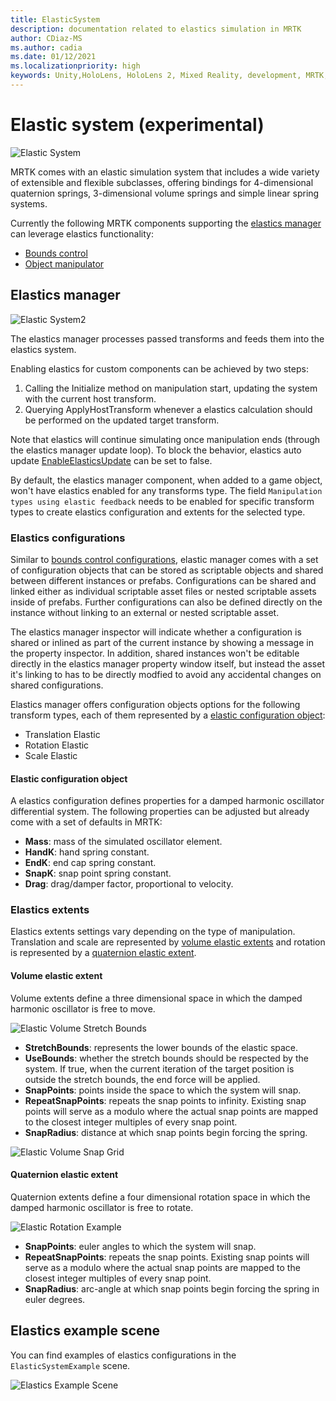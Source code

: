 ```yaml
---
title: ElasticSystem
description: documentation related to elastics simulation in MRTK
author: CDiaz-MS
ms.author: cadia
ms.date: 01/12/2021
ms.localizationpriority: high
keywords: Unity,HoloLens, HoloLens 2, Mixed Reality, development, MRTK, ElasticsSystem,
---
```


# Elastic system (experimental)

![Elastic System](../images/elastics/Elastics_Main1.gif)

MRTK comes with an elastic simulation system that includes a wide variety of extensible and flexible subclasses, offering bindings for 4-dimensional quaternion springs, 3-dimensional volume springs and simple linear spring systems.

Currently the following MRTK components supporting the [elastics manager](xref:Microsoft.MixedReality.Toolkit.Experimental.Physics.ElasticsManager) can leverage elastics functionality:

- [Bounds control](../ux-building-blocks/bounds-control.md)
- [Object manipulator](../ux-building-blocks/object-manipulator.md)

## Elastics manager

![Elastic System2](../images/elastics/Elastics_Main.gif)

The elastics manager processes passed transforms and feeds them into the elastics system.

Enabling elastics for custom components can be achieved by two steps:

1. Calling the Initialize method on manipulation start, updating the system with the current host transform.
1. Querying ApplyHostTransform whenever a elastics calculation should be performed on the updated target transform.

Note that elastics will continue simulating once manipulation ends (through the elastics manager update loop). To block the behavior, elastics auto update [EnableElasticsUpdate](xref:Microsoft.MixedReality.Toolkit.Experimental.Physics.ElasticsManager.EnableElasticsUpdate) can be set to false.

By default, the elastics manager component, when added to a game object, won't have elastics enabled for any transforms type.
The field `Manipulation types using elastic feedback` needs to be enabled for specific transform types to create elastics configuration and extents for the selected type.

### Elastics configurations

Similar to [bounds control configurations](../ux-building-blocks/bounds-control.md#configuration-objects), elastic manager comes with a set of configuration objects that can be stored as scriptable objects and shared between different instances or prefabs. Configurations can be shared and linked either as individual scriptable asset files or nested scriptable assets inside of prefabs. Further configurations can also be defined directly on the instance without linking to an external or nested scriptable asset.

The elastics manager inspector will indicate whether a configuration is shared or inlined as part of the current instance by showing a message in the property inspector. In addition, shared instances won't be editable directly in the elastics manager property window itself, but instead the asset it's linking to has to be directly modfied to avoid any accidental changes on shared configurations.

Elastics manager offers configuration objects options for the following transform types, each of them represented by a [elastic configuration object](#elastic-configuration-object):

- Translation Elastic
- Rotation Elastic
- Scale Elastic

#### Elastic configuration object

A elastics configuration defines properties for a damped harmonic oscillator differential system.
The following properties can be adjusted but already come with a set of defaults in MRTK:

- **Mass**: mass of the simulated oscillator element.
- **HandK**: hand spring constant.
- **EndK**: end cap spring constant.
- **SnapK**: snap point spring constant.
- **Drag**: drag/damper factor, proportional to velocity.

### Elastics extents

Elastics extents settings vary depending on the type of manipulation. Translation and scale are represented by [volume elastic extents](#volume-elastic-extent) and rotation is represented by a [quaternion elastic extent](#quaternion-elastic-extent).

#### Volume elastic extent

Volume extents define a three dimensional space in which the damped harmonic oscillator is free to move.

![Elastic Volume Stretch Bounds](../images/elastics/Elastics_Volume_Bounds.gif)

- **StretchBounds**: represents the lower bounds of the elastic space.
- **UseBounds**: whether the stretch bounds should be respected by the system. If true, when the current iteration of the target position is outside the stretch bounds, the end force will be applied.
- **SnapPoints**: points inside the space to which the system will snap.
- **RepeatSnapPoints**: repeats the snap points to infinity. Existing snap points will serve as a modulo where the actual snap points are mapped to the closest integer multiples of every snap point.
- **SnapRadius**: distance at which snap points begin forcing the spring.

![Elastic Volume Snap Grid](../images/elastics/Elastics_Volume_Snap.gif)

#### Quaternion elastic extent

Quaternion extents define a four dimensional rotation space in which the damped harmonic oscillator is free to rotate.

![Elastic Rotation Example](../images/elastics/Elastics_Rotation.gif)

- **SnapPoints**: euler angles to which the system will snap.
- **RepeatSnapPoints**: repeats the snap points. Existing snap points will serve as a modulo where the actual snap points are mapped to the closest integer multiples of every snap point.
- **SnapRadius**: arc-angle at which snap points begin forcing the spring in euler degrees.

## Elastics example scene

You can find examples of elastics configurations in the `ElasticSystemExample` scene.

![Elastics Example Scene](../images/elastics/Elastics_Example_Scene.png)
